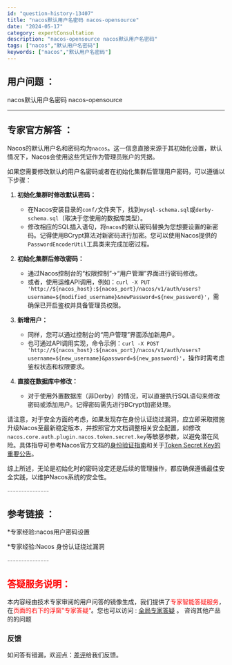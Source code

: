 ```yaml
---
id: "question-history-13407"
title: "nacos默认用户名密码 nacos-opensource"
date: "2024-05-17"
category: expertConsultation
description: "nacos-opensource nacos默认用户名密码"
tags: ["nacos","默认用户名密码"]
keywords: ["nacos","默认用户名密码"]
---
```


## 用户问题 ： 
 nacos默认用户名密码 nacos-opensource 

---------------
## 专家官方解答 ：

Nacos的默认用户名和密码均为`nacos`。这一信息直接来源于其初始化设置，默认情况下，Nacos会使用这些凭证作为管理员账户的凭据。

如果您需要修改默认的用户名密码或者在初始化集群后管理用户密码，可以遵循以下步骤：

1. **初始化集群时修改默认密码：**
   - 在Nacos安装目录的`conf/`文件夹下，找到`mysql-schema.sql`或`derby-schema.sql`（取决于您使用的数据库类型）。
   - 修改相应的SQL插入语句，将`nacos`的默认密码替换为您想要设置的新密码。记得使用BCrypt算法对新密码进行加密。您可以使用Nacos提供的`PasswordEncoderUtil`工具类来完成加密过程。

2. **初始化集群后修改密码：**
   - 通过Nacos控制台的“权限控制”->“用户管理”界面进行密码修改。
   - 或者，使用运维API调用，例如：`curl -X PUT 'http://${nacos_host}:${nacos_port}/nacos/v1/auth/users?username=${modified_username}&newPassword=${new_password}'`，需确保已开启鉴权并具备管理员权限。

3. **新增用户：**
   - 同样，您可以通过控制台的“用户管理”界面添加新用户。
   - 也可通过API调用实现，命令示例：`curl -X POST 'http://${nacos_host}:${nacos_port}/nacos/v1/auth/users?username=${new_username}&password=${new_password}'`，操作时需考虑鉴权状态和权限要求。

4. **直接在数据库中修改：**
   - 对于使用外置数据库（非Derby）的情况，可以直接执行SQL语句来修改密码或添加用户。记得密码需先进行BCrypt加密处理。

请注意，对于安全方面的考虑，如果发现存在身份认证绕过漏洞，应立即采取措施升级Nacos至最新稳定版本，并按照官方文档调整相关安全配置，如修改`nacos.core.auth.plugin.nacos.token.secret.key`等敏感参数，以避免潜在风险。具体指导可参考Nacos官方文档的[身份验证指南](https://nacos.io/docs/latest/guide/user/auth/)和关于[Token Secret Key的重要公告](https://nacos.io/blog/announcement-token-secret-key/?source=activity)。

综上所述，无论是初始化时的密码设定还是后续的管理操作，都应确保遵循最佳安全实践，以维护Nacos系统的安全性。


<font color="#949494">---------------</font> 


## 参考链接 ：

*专家经验:nacos用户密码设置 
 
 *专家经验:Nacos 身份认证绕过漏洞 


 <font color="#949494">---------------</font> 
 


## <font color="#FF0000">答疑服务说明：</font> 

本内容经由技术专家审阅的用户问答的镜像生成，我们提供了<font color="#FF0000">专家智能答疑服务</font>，在<font color="#FF0000">页面的右下的浮窗”专家答疑“</font>。您也可以访问 : [全局专家答疑](https://opensource.alibaba.com/chatBot) 。 咨询其他产品的的问题

### 反馈
如问答有错漏，欢迎点：[差评](https://ai.nacos.io/user/feedbackByEnhancerGradePOJOID?enhancerGradePOJOId=13888)给我们反馈。
